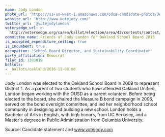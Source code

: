 ```yaml
---
name: Jody London
photo_url: 'https://s3-us-west-1.amazonaws.com/odca-candidate-photos/Jody-London2.jpg.png'
website_url: 'http://www.votejody.com/'
twitter_url: '@votejodylondon'
votersedge_url: >-
  http://votersedge.org/ca/en/ballot/election/area/42/contests/contest/13216/candidate/130693?&county=Alameda%20County&election_authority_id=1
committee_name: Friends of Jody London for Oakland School Board 2016
is_accepted_expenditure_ceiling: true
is_incumbent: true
occupation: 'School Board Director, and Sustainability Coordinator'
party_affiliation: Democrat
filer_id: 1303019
ballots:
- _ballots/oakland/2016-11-08.md
---
```

Jody London was elected to the Oakland School Board in 2009 to represent District 1. As a parent of two students who have attended Oakland Unified, London began working with the OUSD as a parent volunteer. Before being elected to the board, she chaired the Measure B bond campaign in 2006, served on the bond oversight committee, and led her neighborhood school community in designing and building a new school. London holds a Bachelor of Arts in English, with high honors, from UC Berkeley, and a Master's degreee in Public Administration from Columbia University. 

Source: Candidate statement and www.votejody.com
